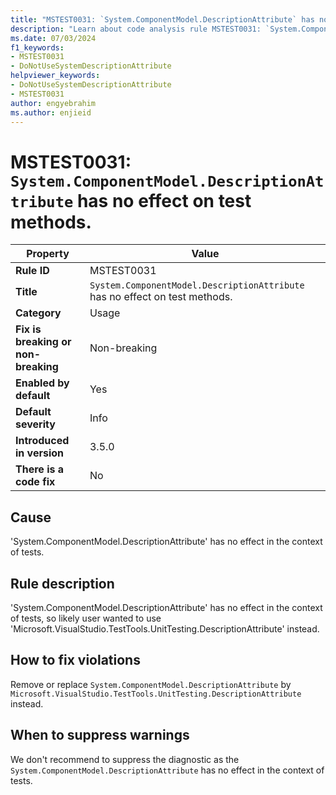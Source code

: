 ```yaml
---
title: "MSTEST0031: `System.ComponentModel.DescriptionAttribute` has no effect on test methods."
description: "Learn about code analysis rule MSTEST0031: `System.ComponentModel.DescriptionAttribute` has no effect in the context of tests, so likely user wanted to use `Microsoft.VisualStudio.TestTools.UnitTesting.DescriptionAttribute` instead."
ms.date: 07/03/2024
f1_keywords:
- MSTEST0031
- DoNotUseSystemDescriptionAttribute
helpviewer_keywords:
- DoNotUseSystemDescriptionAttribute
- MSTEST0031
author: engyebrahim
ms.author: enjieid
---
```

# MSTEST0031: `System.ComponentModel.DescriptionAttribute` has no effect on test methods.

| Property                            | Value                                                                       |
|-------------------------------------|-----------------------------------------------------------------------------|
| **Rule ID**                         | MSTEST0031                                                                  |
| **Title**                           | `System.ComponentModel.DescriptionAttribute` has no effect on test methods. |
| **Category**                        | Usage                                                                       |
| **Fix is breaking or non-breaking** | Non-breaking                                                                |
| **Enabled by default**              | Yes                                                                         |
| **Default severity**                | Info                                                                        |
| **Introduced in version**           | 3.5.0                                                                       |
| **There is a code fix**             | No                                                                          |

## Cause

'System.ComponentModel.DescriptionAttribute' has no effect in the context of tests.

## Rule description

'System.ComponentModel.DescriptionAttribute' has no effect in the context of tests, so likely user wanted to use 'Microsoft.VisualStudio.TestTools.UnitTesting.DescriptionAttribute' instead.

## How to fix violations

Remove or replace `System.ComponentModel.DescriptionAttribute` by `Microsoft.VisualStudio.TestTools.UnitTesting.DescriptionAttribute` instead.

## When to suppress warnings

We don't recommend to suppress the diagnostic as the `System.ComponentModel.DescriptionAttribute` has no effect in the context of tests.
